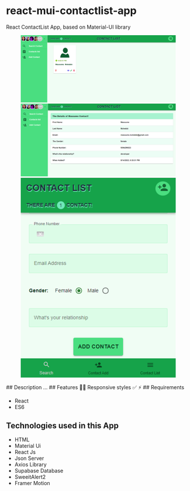 # react-mui-contactlist-app
React ContactList App, based on Material-UI library
<figure>
  <img src="https://github.com/masoumehmohebbi/react-mui-contactlist-app/blob/main/react-mui-contactlist-app-1.PNG"/>
  <img src="https://github.com/masoumehmohebbi/react-mui-contactlist-app/blob/main/react-mui-contactlist-app-3.PNG"/>
  <img src="https://github.com/masoumehmohebbi/react-mui-contactlist-app/blob/main/react-mui-contactlist-app-2.PNG"/>
</figure>
## Description
...
## Features
📱🔥 Responsive styles
✅
⚡️
## Requirements
<ul>
  <li>React</li>
  <li>ES6</li>
</ul>

## Technologies used in this App
<ul>
  <li>HTML</li>
  <li>Material Ui</li>
  <li>React Js</li>
  <li>Json Server</li>
  <li>Axios Library</li>
  <li>Supabase Database</li>
  <li>SweeitAlert2</li>
  <li>Framer Motion</li>
</ul>
